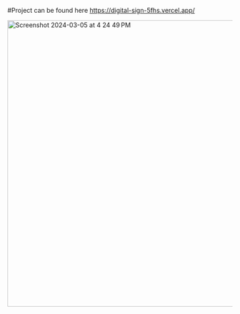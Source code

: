 #Project can be found here
https://digital-sign-5fhs.vercel.app/


<img width="642" alt="Screenshot 2024-03-05 at 4 24 49 PM" src="https://github.com/prachiikadam/digital-sign/assets/43209615/fb647b22-7a77-491c-919d-f49223fdc399">
